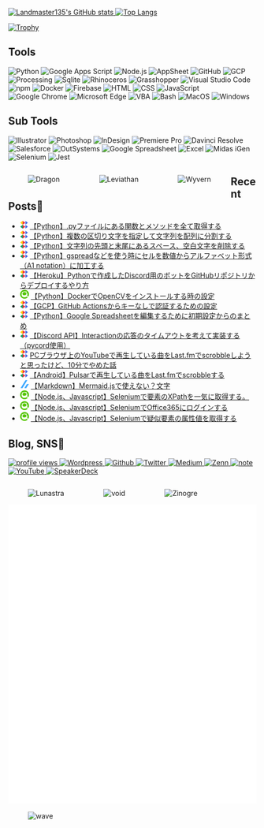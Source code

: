 <!-- - 👋 Hi, I’m @Landmaster135
- 👀 I’m interested in ...
- 🌱 I’m currently learning ...
- 💞️ I’m looking to collaborate on ...
- 📫 How to reach me ... -->

<!---
Landmaster135/Landmaster135 is a ✨ special ✨ repository because its `README.md` (this file) appears on your GitHub profile.
You can click the Preview link to take a look at your changes.
--->

<!-- No stylesheet execept github-markdown-css is readable in GitHub -->
<!-- <link href="style/main.css" rel="stylesheet"></link> -->

<p align="left">
  <a href="https://github.com/anuraghazra/github-readme-stats">
    <img height="150.2em" alt="Landmaster135's GitHub stats" src="https://github-readme-stats.vercel.app/api/?username=Landmaster135&theme=tokyonight&show_icons=true" />
  </a>
  <a href="https://github.com/anuraghazra/github-readme-stats">
    <img height="150.2em" alt="Top Langs" src="https://github-readme-stats.vercel.app/api/top-langs/?username=Landmaster135&layout=compact&theme=tokyonight" />
  </a>
</p>
<p>
  <a href="https://github.com/ryo-ma/github-profile-trophy">
    <img height="100.2em" alt="Trophy" src="https://github-profile-trophy.vercel.app/?username=Landmaster135&theme=dracula&column=7" />
  </a>
</p>

## Tools
<p align="left">
<!--[START IMAGE LIST]-->
  <img height="50.2em" alt="Python" src="https://www.vectorlogo.zone/logos/python/python-icon.svg">
  <img height="50.2em" alt="Google Apps Script" src="https://upload.wikimedia.org/wikipedia/commons/2/2f/Google_Apps_Script.svg">
  <img height="50.2em" alt="Node.js" src="https://www.vectorlogo.zone/logos/nodejs/nodejs-icon.svg">
  <img height="50.2em" alt="AppSheet" src="https://upload.wikimedia.org/wikipedia/commons/5/52/AppSheet_Logo.svg">
  <img height="50.2em" alt="GitHub" src="img/Tools/github.png">
  <img height="50.2em" alt="GCP" src="https://www.vectorlogo.zone/logos/google_cloud/google_cloud-icon.svg">
  <img height="50.2em" alt="Processing" src="https://upload.wikimedia.org/wikipedia/commons/5/59/Processing_Logo_Clipped.svg">
  <img height="50.2em" alt="Sqlite" src="img/Tools/sqlite.png">
  <img height="50.2em" alt="Rhinoceros" src="img/Tools/rhinoceros.png">
  <img height="50.2em" alt="Grasshopper" src="img/Tools/grasshopper.jpg">
  <img height="50.2em" alt="Visual Studio Code" src="img/Tools/vscode.png">
  <img height="50.2em" alt="npm" src="img/Tools/npm.svg">
  <img height="50.2em" alt="Docker" src="img/Tools/docker.png">
  <img height="50.2em" alt="Firebase" src="img/Tools/firebase.png">
  <img height="50.2em" alt="HTML" src="img/Tools/html.png">
  <img height="50.2em" alt="CSS" src="img/Tools/css.png">
  <img height="50.2em" alt="JavaScript" src="img/Tools/javascript.png">
  <img height="50.2em" alt="Google Chrome" src="img/Tools/chrome.png">
  <img height="50.2em" alt="Microsoft Edge" src="img/Tools/edge.png">
  <img height="50.2em" alt="VBA" src="https://www.vectorlogo.zone/logos/microsoft_vb/microsoft_vb-icon.svg">
  <img height="50.2em" alt="Bash" src="img/Tools/bash.png">
  <img height="50.2em" alt="MacOS" src="img/Tools/macos.png">
  <img height="50.2em" alt="Windows" src="img/Tools/windows.png">
<!--[END IMAGE LIST]-->
</p>

## Sub Tools
<p align="left">
<!--[START IMAGE LIST]-->
  <img height="50.2em" alt="Illustrator" src="img/subTools/adobeIllustrator.png">
  <img height="50.2em" alt="Photoshop" src="img/subTools/adobePhotoshop.png">
  <img height="50.2em" alt="InDesign" src="img/subTools/adobeIndesign.png">
  <img height="50.2em" alt="Premiere Pro" src="img/subTools/adobePremierepro.png">
  <img height="50.2em" alt="Davinci Resolve" src="img/subTools/davinciResolve.png">
  <img height="50.2em" alt="Salesforce" src="img/subTools/salesforce.png">
  <img height="50.2em" alt="OutSystems" src="img/subTools/outsystems.png">
  <img height="50.2em" alt="Google Spreadsheet" src="img/subTools/gss.png">
  <img height="50.2em" alt="Excel" src="img/subTools/excel.png">
  <img height="50.2em" alt="Midas iGen" src="img/subTools/midasigen.png">
  <img height="50.2em" alt="Selenium" src="img/subTools/selenium.png">
  <img height="50.2em" alt="Jest" src="img/subTools/jest.png">
<!--[END IMAGE LIST]-->
</p>

<!-- DECORATION IMAGE -->
<div>
<!--[START DECOIMAGE LIST]-->
  <figure style="float:left;">
    <img width="28%" alt="Dragon" src="img/Decoration/dragon_01.png">
  </figure>
  <figure style="float:left;">
    <img width="27%" alt="Leviathan" src="img/Decoration/leviathan_02.png">
  </figure>
  <figure style="float:left;">
    <img width="42%" alt="Wyvern" src="img/Decoration/dragon_05.png">
  </figure>
<!--[END DECOIMAGE LIST]-->
</div>

## Recent Posts🐧

<!--[START POSTS LIST]-->
- ![](img/endorphinbath.png) [【Python】.pyファイルにある関数とメソッドを全て取得する](https://www.endorphinbath.com/python-getting-all-methods-in-file/)
- ![](img/endorphinbath.png) [【Python】複数の区切り文字を指定して文字列を配列に分割する](https://www.endorphinbath.com/python-string-to-list-by-multi-seperator/)
- ![](img/endorphinbath.png) [【Python】文字列の先頭と末尾にあるスペース、空白文字を削除する](https://www.endorphinbath.com/python-remove-spaces-head-and-tail/)
- ![](img/endorphinbath.png) [【Python】gspreadなどを使う時にセルを数値からアルファベット形式（A1 notation）に加工する](https://www.endorphinbath.com/python-gspread-number-to-a1notation/)
- ![](img/endorphinbath.png) [【Heroku】Pythonで作成したDiscord用のボットをGitHubリポジトリからデプロイするやり方](https://www.endorphinbath.com/heroku-how-to-deploy-discord-bot/)
- ![](img/qiita.png) [【Python】DockerでOpenCVをインストールする時の設定](https://qiita.com/landmaster135/items/9c337926ad0fc3dc164b)
- ![](img/endorphinbath.png) [【GCP】GitHub Actionsからキーなしで認証するための設定](https://www.endorphinbath.com/gcp-github-actions-auth-nokeys/)
- ![](img/endorphinbath.png) [【Python】Google Spreadsheetを編集するために初期設定からのまとめ](https://www.endorphinbath.com/python-gss-setting-to-edit/)
- ![](img/endorphinbath.png) [【Discord API】Interactionの応答のタイムアウトを考えて実装する（pycord使用）](https://www.endorphinbath.com/discord-api-about-timeout/)
- ![](img/endorphinbath.png) [PCブラウザ上のYouTubeで再生している曲をLast.fmでscrobbleしようと思ったけど、10分でやめた話](https://www.endorphinbath.com/youtube-lastfm-quit-scrobbling/)
- ![](img/endorphinbath.png) [【Android】Pulsarで再生している曲をLast.fmでscrobbleする](https://www.endorphinbath.com/android-lastfm-pulsar-music/)
- ![](img/zenn.png) [【Markdown】Mermaid.jsで使えない？文字](https://zenn.dev/kinkinbeer135ml/articles/f08ce790091aca)
- ![](img/qiita.png) [【Node.js、Javascript】Seleniumで要素のXPathを一気に取得する。](https://qiita.com/landmaster135/items/3bf54fad9d1c72b1674d)
- ![](img/qiita.png) [【Node.js、Javascript】SeleniumでOffice365にログインする](https://qiita.com/landmaster135/items/9d0064e86d42297ea84b)
- ![](img/qiita.png) [【Node.js、Javascript】Seleniumで疑似要素の属性値を取得する](https://qiita.com/landmaster135/items/c0f26163950425c50167)
<!--[END POSTS LIST]-->

## Blog, SNS🍺

<p>
  <a href="https://gpvc.arturio.dev" target="_blank" rel="noopener noreferrer">
    <img src="https://gpvc.arturio.dev/Landmaster135" alt="profile views" />
  </a>
  <a href="https://www.endorphinbath.com" target="_blank" rel="noopener noreferrer">
    <img alt="Wordpress" src="https://img.shields.io/badge/Wordpress-21759B.svg?&style=flat&logo=Wordpress&logoColor=white" />
  </a>
  <a href="https://github.com/Landmaster135" target="_blank" rel="noopener noreferrer">
    <img alt="Github" src="https://img.shields.io/badge/GitHub-%2312100E.svg?&style=flat&logo=Github&logoColor=white" />
  </a>
  <a href="https://twitter.com/penguinbeer1351" target="_blank" rel="noopener noreferrer">
    <img alt="Twitter" src="https://img.shields.io/badge/twitter-%231DA1F2.svg?&style=flat&logo=twitter&logoColor=white" />
  </a>
  <a href="https://qiita.com/Landmaster135" target="_blank" rel="noopener noreferrer">
    <img alt="Medium" src="https://img.shields.io/badge/qiita-55C500.svg?&style=flat&logo=qiita&logoColor=white" />
  </a>
  <a href="https://zenn.dev/kinkinbeer135ml" target="_blank" rel="noopener noreferrer">
    <img alt="Zenn" src="https://img.shields.io/badge/Zenn-3EA8FF.svg?&style=flat&logo=Zenn&logoColor=white" />
  </a>
  <a href="https://note.com/kinkinbeer135ml" target="_blank" rel="noopener noreferrer">
    <img alt="note" src="https://img.shields.io/badge/note-41C9B4.svg?&style=flat&logo=note&logoColor=white" />
  </a>
  <a href="https://www.youtube.com/channel/UC95FIAkqzrjyVlg1uWdYzlw" target="_blank" rel="noopener noreferrer">
    <img alt="YouTube" src="https://img.shields.io/badge/YouTube-FF0000.svg?style=flat&logo=YouTube&logoColor=white" />
  </a>
  <a href="https://speakerdeck.com/kinkinbeer135ml" target="_blank" rel="noopener noreferrer">
    <img alt="SpeakerDeck" src="https://img.shields.io/badge/SpeakerDeck-009287.svg?style=flat&logo=SpeakerDeck&logoColor=white" />
  </a>
</p>

<!-- DECORATION IMAGE -->
<div style="position:relative;">
<!--[START DECOIMAGE LIST]-->
  <figure style="float:left;">
    <img width="40%" alt="Lunastra" src="img/Decoration/mh_09.png">
  </figure>
  <figure style="float:left;">
    <img width="12%" alt="void" src="img/Decoration/void_01.png">
  </figure>
  <figure style="float:left;">
    <img width="45%" alt="Zinogre" src="img/Decoration/mh_07.png">
  </figure>
<!--[END DECOIMAGE LIST]-->
</div>

<!-- Metrics -->
<p align="left">
  <img alt="🐧" src="https://github.com/Landmaster135/Landmaster135/blob/main/github-metrics.svg">
</p>

<!-- DECORATION IMAGE -->
<!--[START DECOIMAGE LIST]-->
<figure style="float:none;">
  <img width="100%" alt="wave" src="img/Decoration/wave_02.png">
</figure>
<!--[END DECOIMAGE LIST]-->
